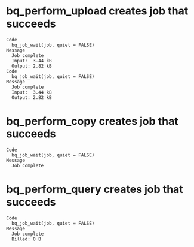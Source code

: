 # bq_perform_upload creates job that succeeds

    Code
      bq_job_wait(job, quiet = FALSE)
    Message
      Job complete
      Input:  3.44 kB
      Output: 2.82 kB
    Code
      bq_job_wait(job, quiet = FALSE)
    Message
      Job complete
      Input:  3.44 kB
      Output: 2.82 kB

# bq_perform_copy creates job that succeeds

    Code
      bq_job_wait(job, quiet = FALSE)
    Message
      Job complete

# bq_perform_query creates job that succeeds

    Code
      bq_job_wait(job, quiet = FALSE)
    Message
      Job complete
      Billed: 0 B

